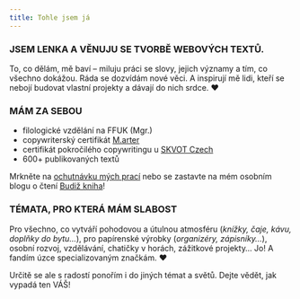 ```yaml
---
title: Tohle jsem já
---
```

### JSEM LENKA A VĚNUJU SE TVORBĚ WEBOVÝCH TEXTŮ.

To, co dělám, mě baví – miluju práci se slovy, jejich významy a tím, co všechno dokážou. Ráda se dozvídám nové věci.  A inspirují mě lidi, kteří se nebojí budovat vlastní projekty a dávají do nich srdce. ♥

### MÁM ZA SEBOU

* filologické vzdělání na FFUK (Mgr.)
* copywriterský certifikát [M.arter](https://app.openbadges.me/view/#!/badge?badgeid=553029d5-0687-4237-9843-0efadc6999b0&includeSocials=true)
* certifikát pokročilého copywritingu u [SKVOT Czech](https://lms.skvt.cz/certificate/6a4524768d3478ee60e7b8bcc10944e6)
* 600+ publikovaných textů

Mrkněte na [ochutnávku mých prací](#reference) nebo se zastavte na mém osobním blogu o čtení [Budiž kniha](https://www.budizkniha.cz/)!

### TÉMATA, PRO KTERÁ MÁM SLABOST

Pro všechno, co vytváří pohodovou a útulnou atmosféru (*knížky, čaje, kávu, doplňky do bytu…*), pro papírenské výrobky (*organizéry, zápisníky…*), osobní rozvoj, vzdělávání, chatičky v horách, zážitkové projekty… Jo! A fandím úzce specializovaným značkám. ♥ 

Určitě se ale s radostí ponořím i do jiných témat a světů. Dejte vědět, jak vypadá ten VÁŠ!
